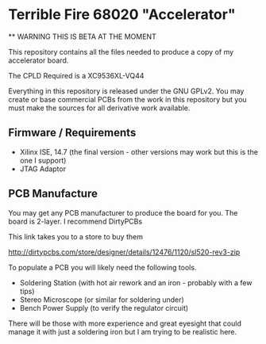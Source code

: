 Terrible Fire 68020 "Accelerator"
=================================

** WARNING THIS IS BETA AT THE MOMENT

This repository contains all the files needed to produce a copy of my accelerator board.

The CPLD Required is a XC9536XL-VQ44

Everything in this repository is released under the GNU GPLv2. You may create or base commercial PCBs from the work in this repository but you must make the sources for all derivative work available. 

Firmware / Requirements
------------

  * Xilinx ISE, 14.7 (the final version - other versions may work but this is the one I support)
  * JTAG Adaptor

PCB Manufacture
---------------

You may get any PCB manufacturer to produce the board for you. The board is 2-layer. I recommend DirtyPCBs 

This link takes you to a store to buy them 

http://dirtypcbs.com/store/designer/details/12476/1120/sl520-rev3-zip

To populate a PCB you will likely need the following tools.

  * Soldering Station (with hot air rework and an iron - probably with a few tips)
  * Stereo Microscope (or similar for soldering under)
  * Bench Power Supply (to verify the regulator circuit)
 
There will be those with more experience and great eyesight that could manage it with just a soldering iron but I am trying to be realistic here. 

